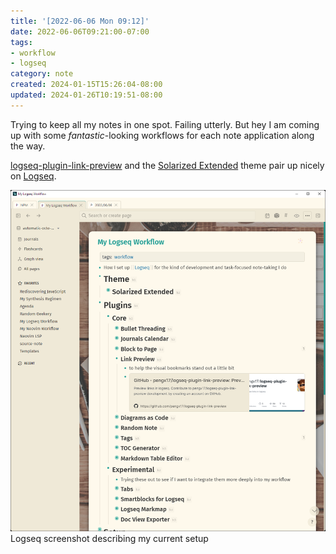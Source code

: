 ```yaml
---
title: '[2022-06-06 Mon 09:12]'
date: 2022-06-06T09:21:00-07:00
tags:
- workflow
- logseq
category: note
created: 2024-01-15T15:26:04-08:00
updated: 2024-01-26T10:19:51-08:00
---
```


Trying to keep all my notes in one spot. Failing utterly. But hey I am coming up with some *fantastic*-looking workflows for each note application along the way.

[logseq-plugin-link-preview](https://github.com/pengx17/logseq-plugin-link-preview) and the [Solarized Extended](https://github.com/yoyurec/logseq-solarized-extended-theme) theme pair up nicely on [Logseq](../../../card/Logseq.md).

![attachments/img/logseq-2022-06-06.png](../../../attachments/img/logseq-2022-06-06.png)
Logseq screenshot describing my current setup
